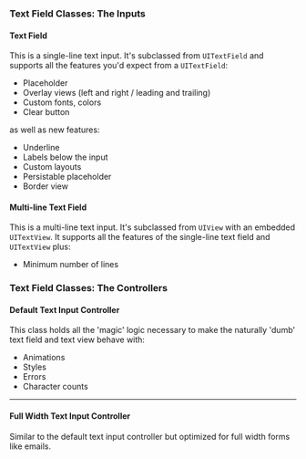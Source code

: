 ### Text Field Classes: The Inputs

#### Text Field

This is a single-line text input. It's subclassed from `UITextField` and supports all the features you'd expect from a `UITextField`:

- Placeholder
- Overlay views (left and right / leading and trailing)
- Custom fonts, colors
- Clear button

as well as new features:

- Underline
- Labels below the input
- Custom layouts
- Persistable placeholder
- Border view

#### Multi-line Text Field

This is a multi-line text input. It's subclassed from `UIView` with an embedded `UITextView`. It supports all the features of the single-line text field and `UITextView` plus:

* Minimum number of lines

### Text Field Classes: The Controllers

#### Default Text Input Controller

This class holds all the 'magic' logic necessary to make the naturally 'dumb' text field and text view behave with:

- Animations
- Styles
- Errors
- Character counts

- - -

#### Full Width Text Input Controller

Similar to the default text input controller but optimized for full width forms like emails.
